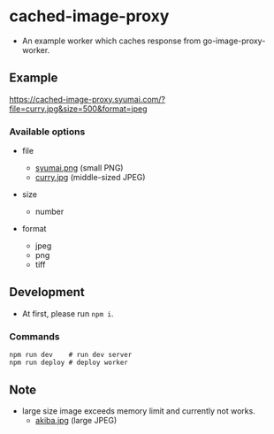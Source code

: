 # cached-image-proxy

- An example worker which caches response from go-image-proxy-worker.

## Example

https://cached-image-proxy.syumai.com/?file=curry.jpg&size=500&format=jpeg

### Available options

* file
  - [syumai.png](https://r2-image-viewer.syumai.com/syumai.png) (small PNG)
  - [curry.jpg](https://r2-image-viewer.syumai.com/curry.jpg) (middle-sized JPEG)

* size
  - number
* format
  - jpeg
  - png
  - tiff

## Development

* At first, please run `npm i`.

### Commands

```
npm run dev    # run dev server
npm run deploy # deploy worker
```

## Note

* large size image exceeds memory limit and currently not works.
  - [akiba.jpg](https://r2-image-viewer.syumai.com/akiba.jpg) (large JPEG)

